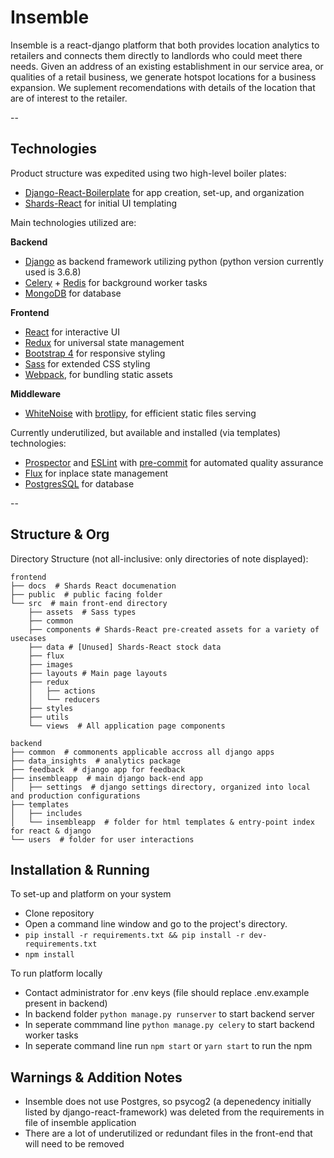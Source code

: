 Insemble
============

Insemble is a react-django platform that both provides location analytics to retailers and connects them directly to landlords who could meet there needs. Given an address of an existing establishment in our service area, or qualities of a retail business, we generate hotspot locations for a business expansion. We suplement recomendations with details of the location that are of interest to the retailer.

--
## Technologies

Product structure was expedited using two high-level boiler plates:

- [Django-React-Boilerplate](https://github.com/vintasoftware/django-react-boilerplate) for app creation, set-up, and organization
- [Shards-React](https://designrevision.com/downloads/shards-react/) for initial UI templating

Main technologies utilized are:

**Backend**

- [Django](https://www.djangoproject.com/) as backend framework utilizing python (python version currently used is 3.6.8)
- [Celery](http://www.celeryproject.org/) + [Redis](https://redis.io/topics/introduction) for background worker tasks
- [MongoDB](https://www.mongodb.com/) for database

**Frontend**

- [React](https://facebook.github.io/react/) for interactive UI
- [Redux](https://redux.js.org/) for universal state management
- [Bootstrap 4](https://v4-alpha.getbootstrap.com/) for responsive styling
- [Sass](https://sass-lang.com/) for extended CSS styling
- [Webpack](https://webpack.js.org/), for bundling static assets

**Middleware**

- [WhiteNoise](http://whitenoise.evans.io/en/stable/) with [brotlipy](https://github.com/python-hyper/brotlipy), for efficient static files serving

Currently underutilized, but available and installed (via templates) technologies:

- [Prospector](https://prospector.landscape.io/en/master/) and [ESLint](https://eslint.org/) with [pre-commit](http://pre-commit.com/) for automated quality assurance
- [Flux](https://facebook.github.io/flux/) for inplace state management
- [PostgresSQL](https://www.postgresql.org/) for database

--

## Structure & Org

Directory Structure (not all-inclusive: only directories of note displayed):

```
frontend
├── docs  # Shards React documenation
├── public  # public facing folder
└── src  # main front-end directory
    ├── assets  # Sass types
    ├── common
    ├── components # Shards-React pre-created assets for a variety of usecases
    ├── data # [Unused] Shards-React stock data
    ├── flux
    ├── images 
    ├── layouts # Main page layouts
    ├── redux
    │   ├── actions
    │   └── reducers
    ├── styles
    ├── utils
    └── views  # All application page components

backend
├── common  # commonents applicable accross all django apps
├── data_insights  # analytics package
├── feedback  # django app for feedback
├── insembleapp  # main django back-end app
│   ├── settings  # django settings directory, organized into local and production configurations
├── templates
│   ├── includes
│   └── insembleapp  # folder for html templates & entry-point index for react & django
└── users  # folder for user interactions
```

## Installation & Running

To set-up and platform on your system

- Clone repository
- Open a command line window and go to the project's directory.
- `pip install -r requirements.txt && pip install -r dev-requirements.txt`
- `npm install`

To run platform locally

- Contact administrator for .env keys (file should replace .env.example present in backend)
- In backend folder `python manage.py runserver` to start backend server
- In seperate commmand line `python manage.py celery` to start backend worker tasks
- In seperate command line run `npm start` or `yarn start` to run the npm

## Warnings & Addition Notes

- Insemble does not use Postgres, so psycog2 (a depenedency initially listed by django-react-framework) was deleted from the requirements in file of insemble application
- There are a lot of underutilized or redundant files in the front-end that will need to be removed
